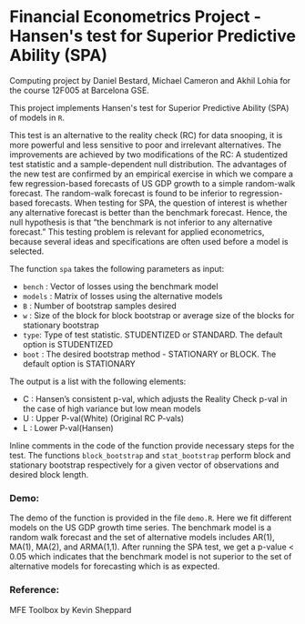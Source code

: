 # Financial Econometrics Project - Hansen's test for Superior Predictive Ability (SPA)

Computing project by Daniel Bestard, Michael Cameron and Akhil Lohia for the course 12F005 at Barcelona GSE.

This project implements Hansen's test for Superior Predictive Ability (SPA) of models in `R`.

This test is an alternative to the reality check (RC) for data snooping, it is more powerful and less sensitive to poor and irrelevant alternatives. The improvements are achieved by two modifications of the RC: A studentized test statistic and a sample-dependent null distribution. The advantages of the new test are confirmed by an empirical exercise in which we compare a few regression-based forecasts of US GDP growth to a simple random-walk forecast. The random-walk forecast is found to be inferior to regression-based forecasts.
When testing for SPA, the question of interest is whether any alternative forecast is better than the benchmark forecast. Hence, the null hypothesis is that “the benchmark is not inferior to any alternative forecast.” This testing problem is relevant for applied econometrics, because several ideas and specifications are often used before a model is selected.

The function `spa` takes the following parameters as input:
- `bench` : Vector of losses using the benchmark model
- `models` : Matrix of losses using the alternative models
- `B` : Number of bootstrap samples desired
- `w` : Size of the block for block bootstrap or average size of the blocks for stationary bootstrap
- `type`: Type of test statistic. STUDENTIZED or STANDARD. The default option is STUDENTIZED
- `boot` : The desired bootstrap method - STATIONARY or BLOCK. The default option is STATIONARY

The output is a list with the following elements:
- C : Hansen’s consistent p-val, which adjusts the Reality Check p-val in the case of high variance but low mean models
- U : Upper P-val(White) (Original RC P-vals)
- L : Lower P-val(Hansen)

Inline comments in the code of the function provide necessary steps for the test.
The functions `block_bootstrap` and `stat_bootstrap` perform block and stationary bootstrap respectively for a given vector of observations and desired block length.

### Demo:

The demo of the function is provided in the file `demo.R`. Here we fit different models on the US GDP growth time series. The benchmark model is a random walk forecast and the set of alternative models includes AR(1), MA(1), MA(2), and ARMA(1,1). After running the SPA test, we get a p-value < 0.05 which indicates that the benchmark model is not superior to the set of alternative models for forecasting which is as expected.

### Reference:
MFE Toolbox by Kevin Sheppard
